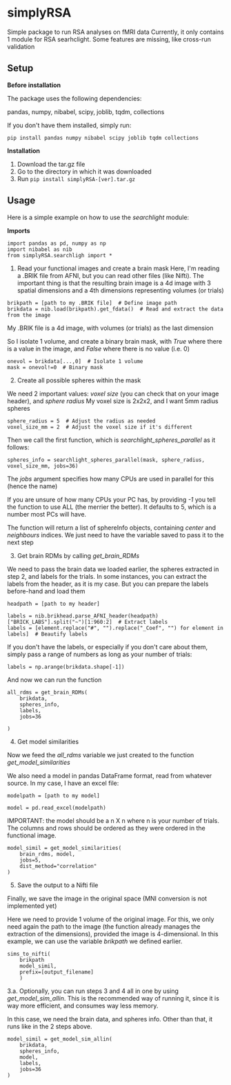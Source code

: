 # simplyRSA
Simple package to run RSA analyses on fMRI data
Currently, it only contains 1 module for RSA searhclight.
Some features are missing, like cross-run validation

## Setup

__Before installation__

The package uses the following dependencies:

pandas, numpy, nibabel, scipy, joblib, tqdm, collections

If you don't have them installed, simply run:

```pip install pandas numpy nibabel scipy joblib tqdm collections```

__Installation__

1. Download the tar.gz file
2. Go to the directory in which it was downloaded
3. Run ```pip install simplyRSA-[ver].tar.gz```

## Usage

Here is a simple example on how to use the _searchlight_ module:

__Imports__
```
import pandas as pd, numpy as np
import nibabel as nib
from simplyRSA.searchligh import *
```

1. Read your functional images and create a brain mask
Here, I'm reading a .BRIK file from AFNI, but you can read other files (like Nifti).
The important thing is that the resulting brain image is a 4d image with 3 spatial dimensions
and a 4th dimensions representing volumes (or trials)

```
brikpath = [path to my .BRIK file]  # Define image path
brikdata = nib.load(brikpath).get_fdata()  # Read and extract the data from the image
```
My .BRIK file is a 4d image, with volumes (or trials) as the last dimension

So I isolate 1 volume, and create a binary brain mask, with _True_ where there is a value in the image,
and _False_ where there is no value (i.e. 0) 

```
onevol = brikdata[...,0]  # Isolate 1 volume
mask = onevol!=0  # Binary mask
```
2. Create all possible spheres within the mask

We need 2 important values: _voxel size_ (you can check that on your image header), and _sphere radius_
My voxel size is 2x2x2, and I want 5mm radius spheres 

```
sphere_radius = 5  # Adjust the radius as needed
voxel_size_mm = 2  # Adjust the voxel size if it's different
```
Then we call the first function, which is _searchlight_spheres_parallel_ as it follows: 

```
spheres_info = searchlight_spheres_parallel(mask, sphere_radius, voxel_size_mm, jobs=36)
```

The _jobs_ argument specifies how many CPUs are used in parallel for this (hence the name)

If you are unsure of how many CPUs your PC has, by providing _-1_ you tell the function to use ALL (the merrier the better). 
It defaults to 5, which is a number most PCs will have. 

The function will return a list of sphereInfo objects, containing _center_ and _neighbours_ indices. We just need to have the 
variable saved to pass it to the next step

3. Get brain RDMs by calling _get_brain_RDMs_

We need to pass the brain data we loaded earlier, the spheres extracted in step 2, and labels for the trials. 
In some instances, you can extract the labels from the header, as it is my case. 
But you can prepare the labels before-hand and load them

```
headpath = [path to my header]

labels = nib.brikhead.parse_AFNI_header(headpath)["BRICK_LABS"].split("~")[1:960:2]  # Extract labels
labels = [element.replace("#", "").replace("_Coef", "") for element in labels]  # Beautify labels
```
If you don't have the labels, or especially if you don't care about them, simply pass a range of numbers
as long as your number of trials:

```
labels = np.arange(brikdata.shape[-1])
```

And now we can run the function
```
all_rdms = get_brain_RDMs(
    brikdata,
    spheres_info,
    labels,
    jobs=36

)
```

4. Get model similarities

Now we feed the _all_rdms_ variable we just created to the function _get_model_similarities_ 

We also need a model in pandas DataFrame format, read from whatever source. In my case, I have an excel file:

```
modelpath = [path to my model]

model = pd.read_excel(modelpath)
```
IMPORTANT: the model should be a n X n where n is your number of trials. The columns and rows should be ordered
as they were ordered in the functional image. 

```
model_simil = get_model_similarities(
    brain_rdms, model,
    jobs=5,
    dist_method="correlation"
)
```

5. Save the output to a Nifti file

Finally, we save the image in the original space (MNI conversion is not implemented yet)

Here we need to provide 1 volume of the original image. For this, we only need again the path to the image
(the function already manages the extraction of the dimensions), provided the image is 4-dimensional.
In this example, we can use the variable _brikpath_ we defined earlier. 

```
sims_to_nifti(
    brikpath
    model_simil,
    prefix=[output_filename]
    )
```

3.a. Optionally, you can run steps 3 and 4 all in one by using _get_model_sim_allin_. This is the recommended way of
running it, since it is way more efficient, and consumes way less memory. 

In this case, we need the brain data, and spheres info. Other than that, it runs like in the 2 steps above. 

```
model_simil = get_model_sim_allin(
    brikdata,
    spheres_info,
    model,
    labels,
    jobs=36
)
```
